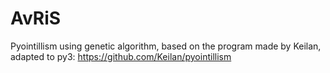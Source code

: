 # AvRiS
Pyointillism using genetic algorithm, based on the program made by Keilan, adapted to py3: https://github.com/Keilan/pyointillism

